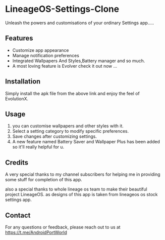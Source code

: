 # LineageOS-Settings-Clone

Unleash the powers and customisations of your ordinary Settings app.....

## Features

- Customize app appearance
- Manage notification preferences
- Integrated Wallpapers And Styles,Battery manager and so much.
- A most loving feature is Evolver check it out now ...

## Installation

Simply install the apk file from the above link and enjoy the feel of EvolutionX.



## Usage
1. you can customise wallpapers and other styles with it.
3. Select a setting category to modify specific preferences.
4. Save changes after customizing settings.
5. A new feature named Battery Saver and Wallpaper Plus has been added so it'll really helpful for u.

## Credits

A very special thanks to my channel subscribers for helping me in providing some stuff for completion of this app.

also a special thanks to whole lineage os team to make their beautiful project LineageOS. as designs of this app is taken from lineageos os stock settings app.

## Contact

For any questions or feedback, please reach out to us at 
https://t.me/AndroidPortWorld
